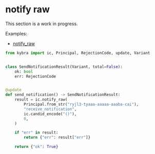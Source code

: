 # notify raw

This section is a work in progress.

Examples:

-   [notify_raw](https://github.com/demergent-labs/kybra/tree/main/examples/notify_raw)

```python
from kybra import ic, Principal, RejectionCode, update, Variant


class SendNotificationResult(Variant, total=False):
    ok: bool
    err: RejectionCode


@update
def send_notification() -> SendNotificationResult:
    result = ic.notify_raw(
        Principal.from_str("ryjl3-tyaaa-aaaaa-aaaba-cai"),
        "receive_notification",
        ic.candid_encode("()"),
        0,
    )

    if "err" in result:
        return {"err": result["err"]}

    return {"ok": True}
```
